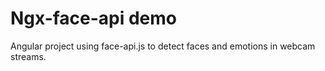 # Ngx-face-api demo

Angular project using face-api.js to detect faces and emotions in webcam streams.

